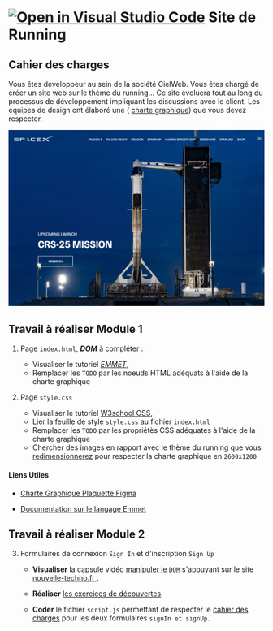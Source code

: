 [![Open in Visual Studio Code](https://classroom.github.com/assets/open-in-vscode-718a45dd9cf7e7f842a935f5ebbe5719a5e09af4491e668f4dbf3b35d5cca122.svg)](https://classroom.github.com/online_ide?assignment_repo_id=12155999&assignment_repo_type=AssignmentRepo)
Site de Running
=======
Cahier des charges
-----------
Vous êtes developpeur au sein de la société CielWeb. Vous êtes chargé de créer un site web sur le thème du running...
Ce site évoluera tout au long du processus de développement impliquant les discussions avec le client.
Les équipes de design ont élaboré une  (
[charte graphique](https://www.figma.com/file/OYr51M2IjdeFcJpRFsFSgZ/spaceX?type=design&node-id=0%3A1&mode=design&t=silahs9HWIdfbBNO-1)) que vous devez respecter.

![SpaceX Website](img/screen.jpg)

Travail à réaliser Module 1
-----------

 1. Page `index.html`,  ***DOM*** à compléter :
    * Visualiser le tutoriel [*EMMET*](https://youtu.be/-vor9TBJVpI),
    * Remplacer les `TODO` par les noeuds HTML adéquats à l'aide de la charte graphique


     
 2. Page `style.css`
    * Visualiser le tutoriel [W3school CSS](https://drive.google.com/file/d/1Q6x3y1ct6uEEZOTuqVh3292FrjQLK7kW/view?usp=sharing),
    * Lier la feuille de style `style.css` au fichier `index.html`
    * Remplacer les `TODO` par les propriétès CSS  adéquates à l'aide de la charte graphique
    * Chercher des  images en rapport avec le thème du running que vous [redimensionnerez](https://www.resizepixel.com/)  pour respecter la charte graphique en `2600x1200`

#### Liens Utiles

- [Charte Graphique Plaquette Figma](https://www.figma.com/file/OYr51M2IjdeFcJpRFsFSgZ/spaceX?type=design&node-id=0%3A1&mode=design&t=silahs9HWIdfbBNO-1)

- [Documentation sur le langage Emmet](https://docs.emmet.io/cheat-sheet/)

Travail à réaliser Module 2
-----------
3. Formulaires de connexion  `Sign In` et d'inscription `Sign Up`
  

   
   * **Visualiser** la capsule vidéo [manipuler le `DOM`](https://www.youtube.com/watch?v=iQ4_gQi6Xp4)  s'appuyant sur le site [ nouvelle-techno.fr ](https://nouvelle-techno.fr/articles/manipuler-le-dom-en-javascript).

   * **Réaliser** [les exercices de découvertes](https://www.w3schools.com/js/exercise_js.asp?filename=exercise_js_dom_html1).

   * **Coder** le fichier `script.js` permettant de respecter le [cahier des charges](https://drive.google.com/file/d/1g0I3di9m_nC00MlvVGNM4SoNElRQUjW1/view) pour les deux formulaires `signIn et signUp`.





